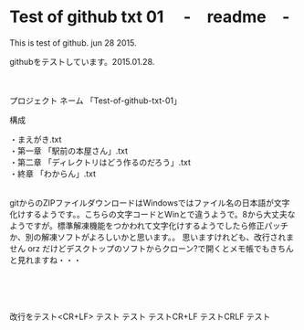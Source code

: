 # Test of github txt 01  　-　readme　-  

This is test of github.  jun 28 2015. 

githubをテストしています。2015.01.28.   <br><br><br>



プロジェクト ネーム 「Test-of-github-txt-01」

構成

・まえがき.txt    <br>
・第一章 「駅前の本屋さん」.txt    <br>
・第二章 「ディレクトリはどう作るのだろう」.txt   <br>
・終章 「わからん」.txt    <br><br>


gitからのZIPファイルダウンロードはWindowsではファイル名の日本語が文字化けするようです。。こちらの文字コードとWinとで違うようで。8から大丈夫なようですが。標準解凍機能をつかわれて文字化けするようでしたら修正パッチか、別の解凍ソフトがよろしいかと思います。。 思いますけれども、改行されません orz だけどデスクトップのソフトからクローン?で開くとメモ帳でもきちんと見れますね・・・

<br><br><br>


改行をテスト<CR+LF>
テスト<CRLF>
テスト<CRLF>
テストCR+LF
テストCRLF
テスト







